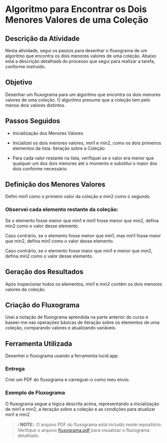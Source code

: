 # Algoritmo para Encontrar os Dois Menores Valores de uma Coleção

## Descrição da Atividade

Nesta atividade, segui os passos para desenhar o fluxograma de um algoritmo que encontra os dois menores valores de uma coleção. Abaixo está a descrição detalhada do processo que segui para realizar a tarefa, conforme instruído.

## Objetivo

Desenhar um fluxograma para um algoritmo que encontra os dois menores valores de uma coleção. O algoritmo presume que a coleção tem pelo menos dois valores distintos.

## Passos Seguidos

- Inicialização dos Menores Valores

- Inicializei os dois menores valores, min1 e min2, como os dois primeiros elementos da lista.
Iteração sobre a Coleção

- Para cada valor restante na lista, verifiquei se o valor era menor que qualquer um dos dois menores até o momento e substituí o maior dos dois conforme necessário.

## Definição dos Menores Valores

Defini min1 como o primeiro valor da coleção e min2 como o segundo.

### Observei cada elemento restante da coleção:

Se o elemento fosse menor que min1 e min1 fosse menor que min2, defina min2 como o valor desse elemento.

Caso contrário, se o elemento fosse menor que min1, mas min1 fosse maior que min2, defina min1 como o valor desse elemento.

Caso contrário, se o elemento fosse maior que min1 e menor que min2, defina min2 como o valor desse elemento.

## Geração dos Resultados

Após inspecionar todos os elementos, min1 e min2 contêm os dois menores valores da coleção.

## Criação do Fluxograma

Usei a notação de fluxograma aprendida na parte anterior do curso e baseei-me nas operações básicas de iteração sobre os elementos de uma coleção, comparando valores e atualizando variáveis.

## Ferramenta Utilizada

Desenhei o fluxograma usando a ferramenta lucid.app. 

### Entrega

Criei um PDF do fluxograma e carreguei-o como meu envio.

### Exemplo de Fluxograma

O fluxograma segue a lógica descrita acima, representando a inicialização de min1 e min2, a iteração sobre a coleção e as condições para atualizar min1 e min2.


> ℹ️ **NOTE:**: O arquivo PDF do fluxograma está incluído neste repositório. Verifique o arquivo [fluxograma.pdf](output/fluxograma.pdf) para visualizar o fluxograma detalhado.